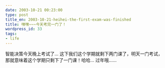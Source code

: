 ```yaml
---
date: 2003-10-21 00:23:00
type: post
title_en: 2003-10-21-heihei-the-first-exam-was-finished
title: 嘿嘿~~~今天考完一门了！
wordpress_id: 33
tags:
- life
---
```


智能决策今天晚上考试了... 这下我们这个学期就剩下两门课了，明天一门考试，那就意味着这个学期只剩下了一门课！哈哈... 过年哦......
